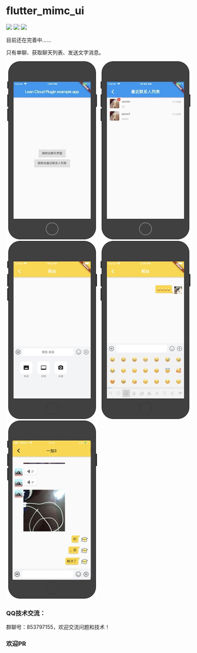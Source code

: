 # flutter_mimc_ui
![](https://img.shields.io/badge/build-passing-brightgreen)
![](https://img.shields.io/badge/platform-flutter-lightgrey)
![](https://img.shields.io/badge/license-MIT-blue)

目前还在完善中......

只有单聊、获取聊天列表、发送文字消息。

![](index.jpeg)
![](list.jpeg)
![](chat1.jpeg)
![](chat2.jpeg)
![](chat3.jpeg) 

### QQ技术交流：
群聊号：853797155，欢迎交流问题和技术！

### 欢迎PR
